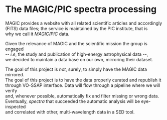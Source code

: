 # The MAGIC/PIC spectra processing

MAGIC provides a website with all related scientific articles and accordingly <br/>
(FITS) data files; the service is maintained by the PIC institute, that is <br/>
why we call it *MAGIC/PIC* data.

Given the relevance of MAGIC and the scientific mission the group is engaged <br/>
-- *i.e*, the study and publication of high-energy astrophysical data --, <br/>
we decided to maintain a data base on our own, mirroring their dataset.

The goal of this project is *not*, surely, to simply have the MAGIC data mirrored.<br/>
The goal of this project is to have the data properly curated and republish it <br/>
through VO-SSAP interface. Data will flow through a pipeline where we will verify <br/>
and, whenever possible, automatically fix and filter missing or wrong data. <br/>
Eventually, *spectra* that succeeded the automatic analysis will be eye-inspected <br/>
and correlated with other, multi-wavelength data in a SED tool.
